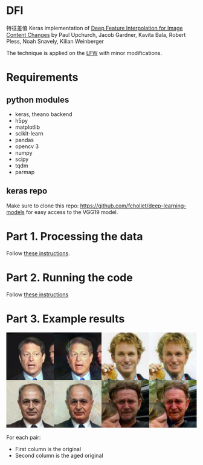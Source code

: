# DFI
特征差值
Keras implementation of [Deep Feature Interpolation for Image Content Changes](https://arxiv.org/pdf/1611.05507v1.pdf) by Paul Upchurch, Jacob Gardner, Kavita Bala, Robert Pless, Noah Snavely, Kilian Weinberger

The technique is applied on the [LFW](http://vis-www.cs.umass.edu/lfw/) with minor modifications.

# Requirements

## python modules

- keras, theano backend
- h5py
- matplotlib
- scikit-learn
- pandas
- opencv 3
- numpy
- scipy
- tqdm
- parmap

## keras repo

Make sure to clone this repo: https://github.com/fchollet/deep-learning-models for easy access to the VGG19 model.


# Part 1. Processing the data

Follow [these instructions](https://github.com/tdeboissiere/DeepLearningImplementations/tree/master/DFI/src/data).

# Part 2. Running the code

Follow [these instructions](https://github.com/tdeboissiere/DeepLearningImplementations/tree/master/DFI/src/model)

# Part 3. Example results

![figure](./figures/example_figures/example.png)

For each pair:

- First column is the original
- Second column is the aged original